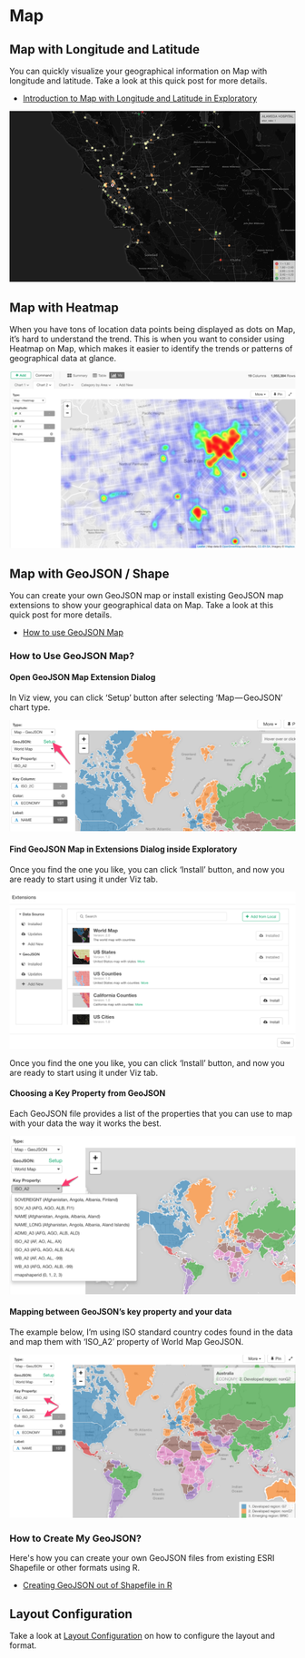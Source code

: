 # Map

## Map with Longitude and Latitude

You can quickly visualize your geographical information on Map with longitude and latitude. Take a look at this quick post for more details.

* [Introduction to Map with Longitude and Latitude in Exploratory](https://blog.exploratory.io/introduction-to-map-with-longitude-and-latitude-in-exploratory-3716cbcd710)

![](images/map.png)

## Map with Heatmap

When you have tons of location data points being displayed as dots on Map, it’s hard to understand the trend. This is when you want to consider using Heatmap on Map, which makes it easier to identify the trends or patterns of geographical data at glance.

![](images/map-heatmap.png)

## Map with GeoJSON / Shape

You can create your own GeoJSON map or install existing GeoJSON map extensions to show your geographical data on Map.
Take a look at this quick post for more details.

* [How to use GeoJSON Map](https://exploratory.io/note/kei/6949005180287436)


### How to Use GeoJSON Map?

#### Open GeoJSON Map Extension Dialog

In Viz view, you can click ‘Setup’ button after selecting ‘Map — GeoJSON’ chart type.

![](images/geojson4.png)

#### Find GeoJSON Map in Extensions Dialog inside Exploratory

Once you find the one you like, you can click ‘Install’ button, and now you are ready to start using it under Viz tab.

![](images/geojson.png)

Once you find the one you like, you can click ‘Install’ button, and now you are ready to start using it under Viz tab.

#### Choosing a Key Property from GeoJSON

Each GeoJSON file provides a list of the properties that you can use to map with your data the way it works the best.

![](images/geojson2.png)

#### Mapping between GeoJSON’s key property and your data

The example below, I’m using ISO standard country codes found in the data and map them with ‘ISO_A2’ property of World Map GeoJSON.

![](images/geojson3.png)

### How to Create My GeoJSON?

Here's how you can create your own GeoJSON files from existing ESRI Shapefile or other formats using R.

* [Creating GeoJSON out of Shapefile in R](https://blog.exploratory.io/creating-geojson-out-of-shapefile-in-r-40bc0005857d)


## Layout Configuration

Take a look at [Layout Configuration](layout.md) on how to configure the layout and format. 


